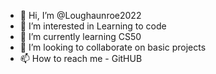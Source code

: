 - 👋 Hi, I’m @Loughaunroe2022
- 👀 I’m interested in Learning to code
- 🌱 I’m currently learning CS50
- 💞️ I’m looking to collaborate on basic projects
- 📫 How to reach me - GitHUB
